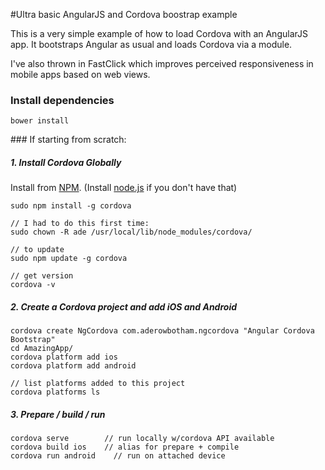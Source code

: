#Ultra basic AngularJS and Cordova boostrap example

This is a very simple example of how to load Cordova with an AngularJS app. It bootstraps Angular as usual and loads Cordova via a module.

I've also thrown in FastClick which improves perceived responsiveness in mobile apps based on web views.

### Install dependencies

    bower install


### If starting from scratch:


##### 1. Install Cordova Globally

Install from [NPM](https://www.npmjs.org/). (Install [node.js](http://nodejs.org/) if you don't have that)

    sudo npm install -g cordova
    
    // I had to do this first time:
    sudo chown -R ade /usr/local/lib/node_modules/cordova/
    
    // to update
    sudo npm update -g cordova
    
    // get version
    cordova -v
    
##### 2. Create a Cordova project and add iOS and Android

    cordova create NgCordova com.aderowbotham.ngcordova "Angular Cordova Bootstrap"
    cd AmazingApp/
    cordova platform add ios
    cordova platform add android
    
    // list platforms added to this project
    cordova platforms ls
    
##### 3. Prepare / build / run

    cordova serve        // run locally w/cordova API available
    cordova build ios    // alias for prepare + compile
    cordova run android    // run on attached device
